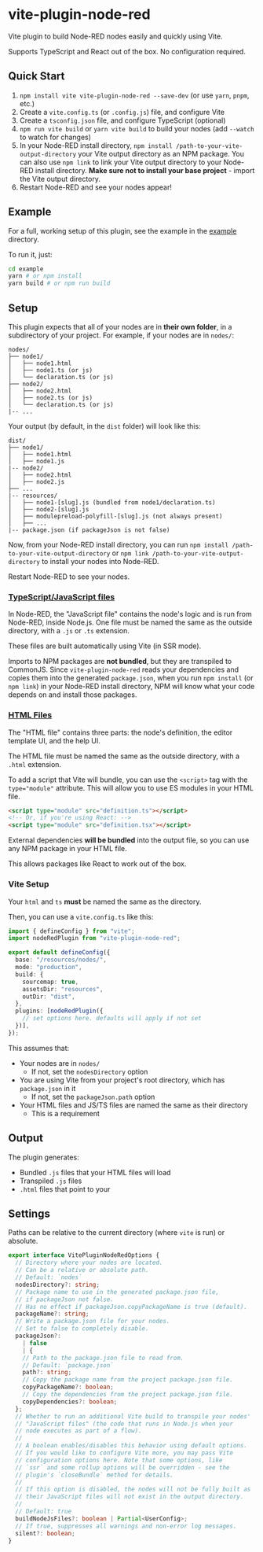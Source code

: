 # vite-plugin-node-red

Vite plugin to build Node-RED nodes easily and quickly using Vite.

Supports TypeScript and React out of the box. No configuration required.

## Quick Start

1. `npm install vite vite-plugin-node-red --save-dev` (or use `yarn`, `pnpm`, etc.)
2. Create a `vite.config.ts` (or `.config.js`) file, and configure Vite
3. Create a `tsconfig.json` file, and configure TypeScript (optional)
4. `npm run vite build` or `yarn vite build` to build your nodes (add `--watch` to watch for changes)
5. In your Node-RED install directory, `npm install /path-to-your-vite-output-directory` your Vite output directory as an NPM package. You can also use `npm link` to link your Vite output directory to your Node-RED install directory. **Make sure not to install your base project** - import the Vite output directory.
6. Restart Node-RED and see your nodes appear!

## Example

For a full, working setup of this plugin, see the example in the [example](/example) directory.

To run it, just:

```bash
cd example
yarn # or npm install
yarn build # or npm run build
```

## Setup

This plugin expects that all of your nodes are in **their own folder**, in a subdirectory of your project.
For example, if your nodes are in `nodes/`:

```
nodes/
├── node1/
│   ├── node1.html
│   ├── node1.ts (or js)
│   └── declaration.ts (or js)
├── node2/
│   ├── node2.html
│   ├── node2.ts (or js)
│   └── declaration.ts (or js)
|-- ...
```

Your output (by default, in the `dist` folder) will look like this:

```
dist/
├── node1/
│   ├── node1.html
│   ├── node1.js
|-- node2/
│   ├── node2.html
│   ├── node2.js
├── ...
|-- resources/
│   ├── node1-[slug].js (bundled from node1/declaration.ts)
│   ├── node2-[slug].js
│   ├── modulepreload-polyfill-[slug].js (not always present)
│   ├── ...
|-- package.json (if packageJson is not false)
```

Now, from your Node-RED install directory, you can run `npm install /path-to-your-vite-output-directory` or `npm link /path-to-your-vite-output-directory` to install your nodes into Node-RED.

Restart Node-RED to see your nodes.

### [TypeScript/JavaScript files](https://nodered.org/docs/creating-nodes/node-js)

In Node-RED, the "JavaScript file" contains the node's logic and is run from Node-RED, inside Node.js. One file must be named the same as the outside directory, with a `.js` or `.ts` extension.

These files are built automatically using Vite (in SSR mode).

Imports to NPM packages are **not bundled**, but they are transpiled to CommonJS. Since `vite-plugin-node-red` reads your dependencies and copies them into the generated `package.json`, when you run `npm install` (or `npm link`) in your Node-RED install directory, NPM will know what your code depends on and install those packages.

### [HTML Files](https://nodered.org/docs/creating-nodes/node-html)

The "HTML file" contains three parts: the node's definition, the editor template UI, and the help UI.

The HTML file must be named the same as the outside directory, with a `.html` extension.

To add a script that Vite will bundle, you can use the `<script>` tag with the `type="module"` attribute. This will allow you to use ES modules in your HTML file.

```html
<script type="module" src="definition.ts"></script>
<!-- Or, if you're using React: -->
<script type="module" src="definition.tsx"></script>
```

External dependencies **will be bundled** into the output file, so you can use any NPM package in your HTML file.

This allows packages like React to work out of the box.

### Vite Setup

Your `html` and `ts` **must** be named the same as the directory.

Then, you can use a `vite.config.ts` like this:

```ts
import { defineConfig } from "vite";
import nodeRedPlugin from "vite-plugin-node-red";

export default defineConfig({
  base: "/resources/nodes/",
  mode: "production",
  build: {
    sourcemap: true,
    assetsDir: "resources",
    outDir: "dist",
  },
  plugins: [nodeRedPlugin({
    // set options here. defaults will apply if not set
  })],
});
```

This assumes that:

- Your nodes are in `nodes/`
  - If not, set the `nodesDirectory` option
- You are using Vite from your project's root directory, which has `package.json` in it
  - If not, set the `packageJson.path` option
- Your HTML files and JS/TS files are named the same as their directory
  - This is a requirement

## Output

The plugin generates:

- Bundled `.js` files that your HTML files will load
- Transpiled `.js` files 
- `.html` files that point to your 

## Settings

Paths can be relative to the current directory (where `vite` is run) or absolute.

```ts
export interface VitePluginNodeRedOptions {
  // Directory where your nodes are located.
  // Can be a relative or absolute path.
  // Default: `nodes`
  nodesDirectory?: string;
  // Package name to use in the generated package.json file,
  // if packageJson not false.
  // Has no effect if packageJson.copyPackageName is true (default).
  packageName?: string;
  // Write a package.json file for your nodes.
  // Set to false to completely disable.
  packageJson?:
    | false
    | {
    // Path to the package.json file to read from.
    // Default: `package.json`
    path?: string;
    // Copy the package name from the project package.json file.
    copyPackageName?: boolean;
    // Copy the dependencies from the project package.json file.
    copyDependencies?: boolean;
  };
  // Whether to run an additional Vite build to transpile your nodes'
  // "JavaScript files" (the code that runs in Node.js when your
  // node executes as part of a flow).
  //
  // A boolean enables/disables this behavior using default options.
  // If you would like to configure Vite more, you may pass Vite
  // configuration options here. Note that some options, like
  // `ssr` and some rollup options will be overridden - see the
  // plugin's `closeBundle` method for details.
  //
  // If this option is disabled, the nodes will not be fully built as
  // their JavaScript files will not exist in the output directory.
  //
  // Default: true
  buildNodeJsFiles?: boolean | Partial<UserConfig>;
  // If true, suppresses all warnings and non-error log messages.
  silent?: boolean;
}
```

